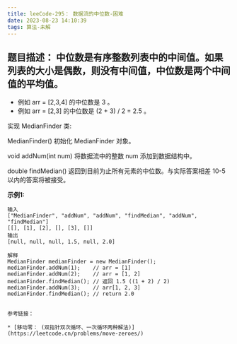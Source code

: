 ```yaml
---
title: leeCode-295： 数据流的中位数-困难
date: 2023-08-23 14:10:39
tags: 算法-未解
---
```



<meta name="referrer" content="no-referrer"/>


## 题目描述：  中位数是有序整数列表中的中间值。如果列表的大小是偶数，则没有中间值，中位数是两个中间值的平均值。
* 例如 arr = [2,3,4] 的中位数是 3 。
* 例如 arr = [2,3] 的中位数是 (2 + 3) / 2 = 2.5 。

实现 MedianFinder 类:

MedianFinder() 初始化 MedianFinder 对象。

void addNum(int num) 将数据流中的整数 num 添加到数据结构中。

double findMedian() 返回到目前为止所有元素的中位数。与实际答案相差 10-5 以内的答案将被接受。

**示例1:**


```
输入
["MedianFinder", "addNum", "addNum", "findMedian", "addNum", "findMedian"]
[[], [1], [2], [], [3], []]
输出
[null, null, null, 1.5, null, 2.0]

解释
MedianFinder medianFinder = new MedianFinder();
medianFinder.addNum(1);    // arr = [1]
medianFinder.addNum(2);    // arr = [1, 2]
medianFinder.findMedian(); // 返回 1.5 ((1 + 2) / 2)
medianFinder.addNum(3);    // arr[1, 2, 3]
medianFinder.findMedian(); // return 2.0


参考链接：

* [移动零： (双指针双次循环、一次循环两种解法)](https://leetcode.cn/problems/move-zeroes/)